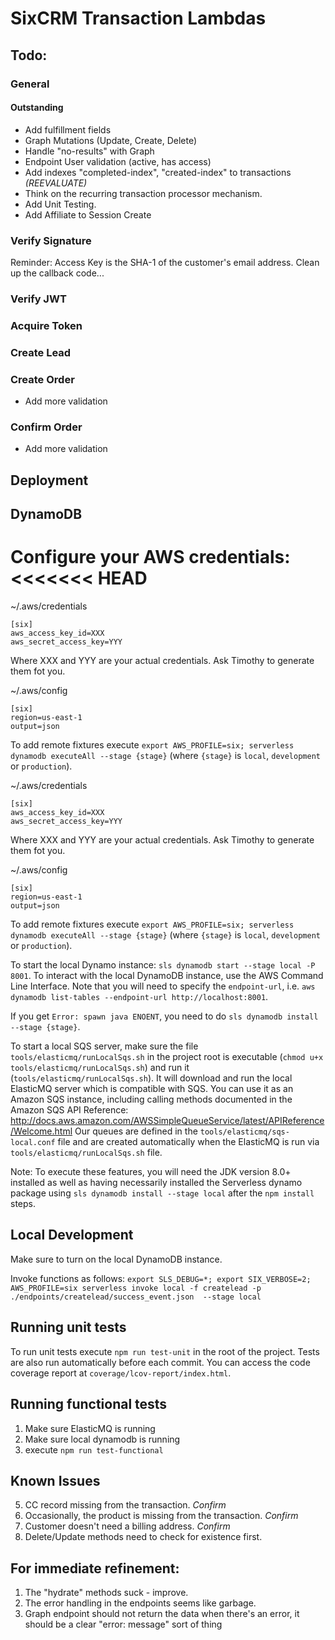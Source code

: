 # SixCRM Transaction Lambdas

## Todo:

### General

#### Outstanding

-  Add fulfillment fields
-  Graph Mutations (Update, Create, Delete)
-  Handle "no-results" with Graph
-  Endpoint User validation (active, has access)
-  Add indexes "completed-index", "created-index" to transactions *(REEVALUATE)*
-  Think on the recurring transaction processor mechanism.
-  Add Unit Testing.
-  Add Affiliate to Session Create


### Verify Signature

Reminder:  Access Key is the SHA-1  of the customer's email address.
Clean up the callback code...

### Verify JWT

### Acquire Token

### Create Lead

### Create Order

* Add more validation

### Confirm Order

* Add more validation

## Deployment

## DynamoDB

Configure your AWS credentials:
<<<<<<< HEAD
=======

~/.aws/credentials
```
[six]
aws_access_key_id=XXX
aws_secret_access_key=YYY
```
Where XXX and YYY are your actual credentials. Ask Timothy to generate them fot you.

~/.aws/config
```
[six]
region=us-east-1
output=json
```

To add remote fixtures execute `export AWS_PROFILE=six; serverless dynamodb executeAll --stage {stage}` (where `{stage}` is `local`, `development` or `production`).

~/.aws/credentials
```
[six]
aws_access_key_id=XXX
aws_secret_access_key=YYY
```
Where XXX and YYY are your actual credentials. Ask Timothy to generate them fot you.

~/.aws/config
```
[six]
region=us-east-1
output=json
```

To add remote fixtures execute `export AWS_PROFILE=six; serverless dynamodb executeAll --stage {stage}` (where `{stage}` is `local`, `development` or `production`).

To start the local Dynamo instance: `sls dynamodb start --stage local -P 8001`.  To interact with the local DynamoDB instance, use the AWS Command Line Interface.  Note that you will need to specify the `endpoint-url`, i.e. `aws dynamodb list-tables --endpoint-url http://localhost:8001`.

If you get `Error: spawn java ENOENT`, you need to do `sls dynamodb install --stage {stage}`.
 
To start a local SQS server, make sure the file `tools/elasticmq/runLocalSqs.sh` in the project root is executable (`chmod u+x tools/elasticmq/runLocalSqs.sh`)
and run it (`tools/elasticmq/runLocalSqs.sh`). It will download and run the local ElasticMQ server which is compatible with SQS.
You can use it as an Amazon SQS instance, including calling methods documented in the Amazon SQS API Reference: http://docs.aws.amazon.com/AWSSimpleQueueService/latest/APIReference/Welcome.html
Our queues are defined in the `tools/elasticmq/sqs-local.conf` file and are created automatically when the ElasticMQ is run via `tools/elasticmq/runLocalSqs.sh` file.

Note:  To execute these features, you will need the JDK version 8.0+ installed as well as having necessarily installed the Serverless dynamo package using `sls dynamodb install --stage local` after the `npm install` steps.

## Local Development

Make sure to turn on the local DynamoDB instance.

Invoke functions as follows: `export SLS_DEBUG=*; export SIX_VERBOSE=2; AWS_PROFILE=six serverless invoke local -f createlead -p ./endpoints/createlead/success_event.json  --stage local`

## Running unit tests

To run unit tests execute `npm run test-unit` in the root of the project. Tests are also run automatically before each
commit. You can access the code coverage report at `coverage/lcov-report/index.html`.

## Running functional tests
1. Make sure ElasticMQ is running
1. Make sure local dynamodb is running
1. execute `npm run test-functional`

## Known Issues

5.  CC record missing from the transaction. *Confirm*
6.  Occasionally, the product is missing from the transaction. *Confirm*
7.  Customer doesn't need a billing address. *Confirm*
8.  Delete/Update methods need to check for existence first.

## For immediate refinement:

1.  The "hydrate" methods suck -  improve.
2.  The error handling in the endpoints seems like garbage.
3.  Graph endpoint should not return the data when there's an error, it should be a clear "error: message" sort of thing


